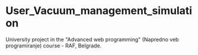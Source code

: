 # User_Vacuum_management_simulation
University project in the "Advanced web programming" (Napredno veb programiranje) course - RAF, Belgrade.
